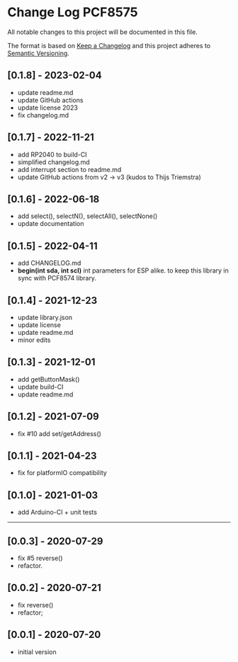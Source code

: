 # Change Log PCF8575

All notable changes to this project will be documented in this file.

The format is based on [Keep a Changelog](http://keepachangelog.com/)
and this project adheres to [Semantic Versioning](http://semver.org/).


## [0.1.8] - 2023-02-04
- update readme.md
- update GitHub actions
- update license 2023
- fix changelog.md


## [0.1.7] - 2022-11-21
- add RP2040 to build-CI
- simplified changelog.md
- add interrupt section to readme.md
- update GitHub actions from v2 -> v3  (kudos to Thijs Triemstra)

## [0.1.6] - 2022-06-18
- add select(), selectN(), selectAll(), selectNone()
- update documentation

## [0.1.5] - 2022-04-11
- add CHANGELOG.md
- **begin(int sda, int scl)** int parameters for ESP alike.
to keep this library in sync with PCF8574 library.

## [0.1.4] - 2021-12-23  
- update library.json
- update license
- update readme.md
- minor edits

## [0.1.3] - 2021-12-01
- add getButtonMask()
- update build-CI
- update readme.md

## [0.1.2] - 2021-07-09
- fix #10 add set/getAddress() 

## [0.1.1] - 2021-04-23
- fix for platformIO compatibility

## [0.1.0] - 2021-01-03
- add Arduino-CI + unit tests

----

## [0.0.3] - 2020-07-29
- fix #5 reverse()
- refactor.

## [0.0.2] - 2020-07-21
- fix reverse()
- refactor;

## [0.0.1] - 2020-07-20
- initial version

